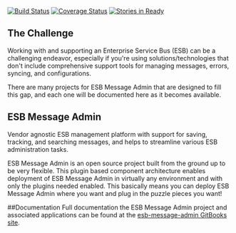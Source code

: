 [![Build Status](https://travis-ci.org/esbtools/esb-message-admin.svg?branch=master)](https://travis-ci.org/esbtools/esb-message-admin.svg?branch=master)
[![Coverage Status](https://coveralls.io/repos/esbtools/esb-message-admin/badge.svg?branch=master&service=github)](https://coveralls.io/github/esbtools/esb-message-admin?branch=master)
[![Stories in Ready](https://badge.waffle.io/esbtools/esb-message-admin.png?label=ready&title=Ready)](https://waffle.io/esbtools/esb-message-admin)

## The Challenge

Working with and supporting an Enterprise Service Bus (ESB) can be a challenging endeavor, especially if you're using
solutions/technologies that don't include comprehensive support tools for managing messages, errors, syncing,
and configurations.

There are many projects for ESB Message Admin that are designed to fill this gap, and each one will be documented here
as it becomes available.

## ESB Message Admin

Vendor agnostic ESB management platform with support for saving, tracking, and searching messages, and helps to streamline
various ESB administration tasks.

ESB Message Admin is an open source project built from the ground up to be very flexible.  This plugin based component
architecture enables deployment of ESB Message Admin in virtually any environment and with only the plugins needed
enabled.  This basically means you can deploy ESB Message Admin where you want and plug in the puzzle pieces you want!

##Documentation
Full documentation the ESB Message Admin project and associated applications can be found at the [esb-message-admin GitBooks site](https://esbtools.gitbooks.io/esb-message-admin/content/).

